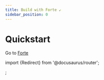 ```yaml
---
title: Build with Forte ↙
sidebar_position: 0
---
```


# Quickstart

Go to [Forte](../../blockchain-development-tutorials/forte)

import {Redirect} from '@docusaurus/router';

<Redirect to="/../../blockchain-development-tutorials/forte" />;
